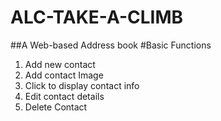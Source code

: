 # ALC-TAKE-A-CLIMB
##A Web-based Address book
#Basic Functions
1. Add new contact
2. Add contact Image
3. Click to display contact info
4. Edit contact details
5. Delete Contact
